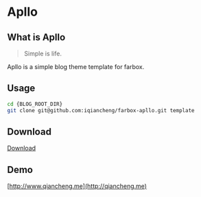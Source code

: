Apllo
===

## What is Apllo

>  Simple is life.

Apllo is a simple blog theme template for farbox.
## Usage
```bash
cd {BLOG_ROOT_DIR}
git clone git@github.com:iqiancheng/farbox-apllo.git template
```
## Download
[Download](https://github.com/iqiancheng/farbox-apllo/releases)

## Demo
[http://www.qiancheng.me](http://qiancheng.me)

